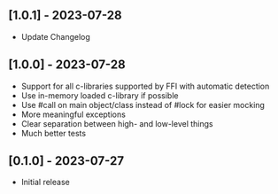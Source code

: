 ## [1.0.1] - 2023-07-28

- Update Changelog

## [1.0.0] - 2023-07-28

- Support for all c-libraries supported by FFI with automatic detection
- Use in-memory loaded c-library if possible
- Use #call on main object/class instead of #lock for easier mocking
- More meaningful exceptions
- Clear separation between high- and low-level things
- Much better tests

## [0.1.0] - 2023-07-27

- Initial release

